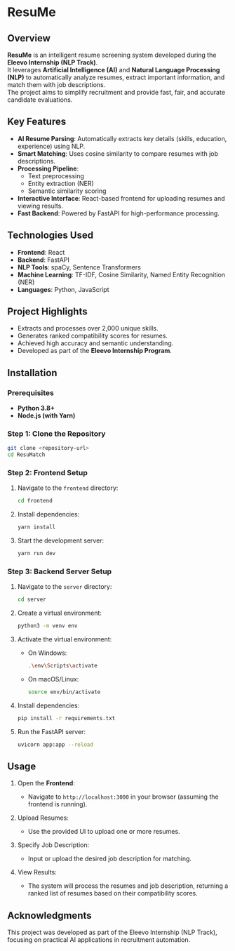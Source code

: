 # ResuMe

## Overview

**ResuMe** is an intelligent resume screening system developed during the **Eleevo Internship (NLP Track)**.  
It leverages **Artificial Intelligence (AI)** and **Natural Language Processing (NLP)** to automatically analyze resumes, extract important information, and match them with job descriptions.  
The project aims to simplify recruitment and provide fast, fair, and accurate candidate evaluations.

## Key Features

- **AI Resume Parsing**: Automatically extracts key details (skills, education, experience) using NLP.
- **Smart Matching**: Uses cosine similarity to compare resumes with job descriptions.
- **Processing Pipeline**:
  - Text preprocessing
  - Entity extraction (NER)
  - Semantic similarity scoring
- **Interactive Interface**: React-based frontend for uploading resumes and viewing results.
- **Fast Backend**: Powered by FastAPI for high-performance processing.

## Technologies Used

- **Frontend**: React
- **Backend**: FastAPI
- **NLP Tools**: spaCy, Sentence Transformers
- **Machine Learning**: TF-IDF, Cosine Similarity, Named Entity Recognition (NER)
- **Languages**: Python, JavaScript

## Project Highlights

- Extracts and processes over 2,000 unique skills.
- Generates ranked compatibility scores for resumes.
- Achieved high accuracy and semantic understanding.
- Developed as part of the **Eleevo Internship Program**.

## Installation

### Prerequisites

- **Python 3.8+**
- **Node.js (with Yarn)**

### Step 1: Clone the Repository

```bash
git clone <repository-url>
cd ResuMatch
```

### Step 2: Frontend Setup

1. Navigate to the `frontend` directory:

    ```bash
    cd frontend
    ```

2. Install dependencies:

    ```bash
    yarn install
    ```

3. Start the development server:

    ```bash
    yarn run dev
    ```

### Step 3: Backend Server Setup

1. Navigate to the `server` directory:

    ```bash
    cd server
    ```

2. Create a virtual environment:

    ```bash
    python3 -m venv env
    ```

3. Activate the virtual environment:

    - On Windows:

      ```bash
      .\env\Scripts\activate
      ```

    - On macOS/Linux:

      ```bash
      source env/bin/activate
      ```

4. Install dependencies:

    ```bash
    pip install -r requirements.txt
    ```

5. Run the FastAPI server:

    ```bash
    uvicorn app:app --reload
    ```

## Usage

1. Open the **Frontend**:
   - Navigate to `http://localhost:3000` in your browser (assuming the frontend is running).

2. Upload Resumes:
   - Use the provided UI to upload one or more resumes.

3. Specify Job Description:
   - Input or upload the desired job description for matching.

4. View Results:
   - The system will process the resumes and job description, returning a ranked list of resumes based on their compatibility scores.


</details>

## Acknowledgments

This project was developed as part of the Eleevo Internship (NLP Track), focusing on practical AI applications in recruitment automation.


